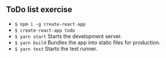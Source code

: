 ToDo list exercise
------------------
- `$ npm i -g create-react-app`
- `$ create-react-app todo`
- `$ yarn start` Starts the development server.
- `$ yarn build` Bundles the app into static files for production.
- `$ yarn test` Starts the test runner.
